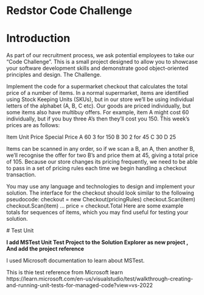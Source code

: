 # Redstor Code Challenge
# Introduction
<p>As part of our recruitment process, we ask potential employees to take our “Code
Challenge”. This is a small project designed to allow you to showcase your software
development skills and demonstrate good object-oriented principles and design.
The Challenge.</p>
<p>
Implement the code for a supermarket checkout that calculates the total price of a number of
items. In a normal supermarket, items are identified using Stock Keeping Units (SKUs), but
in our store we’ll be using individual letters of the alphabet (A, B, C etc). Our goods are
priced individually, but some items also have multibuy offers. For example, item A might cost
60 individually, but if you buy three A’s then they’ll cost you 150. This week’s prices are as
follows:</p>
<p>
Item Unit Price Special Price
A 60 3 for 150
B 30 2 for 45
C 30
D 25
  </p>
  <p>
Items can be scanned in any order, so if we scan a B, an A, then another B, we’ll recognise
the offer for two B’s and price them at 45, giving a total price of 105. Because our store
changes its pricing frequently, we need to be able to pass in a set of pricing rules each time
we begin handling a checkout transaction.</p>
<p>
You may use any language and technologies to design and implement your solution. The
interface for the checkout should look similar to the following pseudocode:
checkout = new Checkout(pricingRules)
checkout.Scan(item)
checkout.Scan(item)
…
price = checkout.Total
Here are some example totals for sequences of items, which you may find useful for testing
your solution.
</p>
# Test  Unit

<b> I add MSTest Unit Test Project to the Solution Explorer as new project , And add the  project reference    </b>
<p> I used Microsoft documentation to learn about MSTest. </p>
<p>This is thie test reference from Microsoft learn <a>https://learn.microsoft.com/en-us/visualstudio/test/walkthrough-creating-and-running-unit-tests-for-managed-code?view=vs-2022</a> </p>

